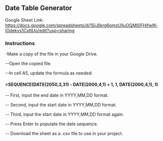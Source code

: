 ## Date Table Generator

Google Sheet Link: https://docs.google.com/spreadsheets/d/1SiJljkrg6pmzUlluOQMI0FHifwIK-lOdekvs1CxttUo/edit?usp=sharing

### Instructions

-Make a copy of the file in your Google Drive.

--Open the copied file.

--In cell A5, update the formula as needed:

#### =SEQUENCE(DATE(2050,3,31) - DATE(2000,4,1) + 1, 1, DATE(2000,4,1), 1)


-- First, input the end date in YYYY,MM,DD format.

-- Second, input the start date in YYYY,MM,DD format.

-- Third, input the start date in YYYY,MM,DD format again.

-- Press Enter to populate the date sequence.

-- Download the sheet as a .csv file to use in your project.
